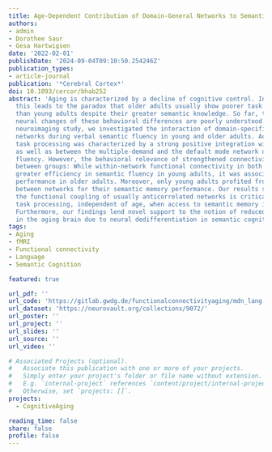 ```yaml
---
title: Age-Dependent Contribution of Domain-General Networks to Semantic Cognition
authors:
- admin
- Dorothee Saur
- Gesa Hartwigsen
date: '2022-02-01'
publishDate: '2024-09-04T09:10:50.254246Z'
publication_types:
- article-journal
publication: '*Cerebral Cortex*'
doi: 10.1093/cercor/bhab252
abstract: 'Aging is characterized by a decline of cognitive control. In semantic cognition,
  this leads to the paradox that older adults usually show poorer task performance
  than young adults despite their greater semantic knowledge. So far, the underlying
  neural changes of these behavioral differences are poorly understood. In the current
  neuroimaging study, we investigated the interaction of domain-specific and domain-general
  networks during verbal semantic fluency in young and older adults. Across age groups,
  task processing was characterized by a strong positive integration within the multiple-demand
  as well as between the multiple-demand and the default mode network during semantic
  fluency. However, the behavioral relevance of strengthened connectivity differed
  between groups: While within-network functional connectivity in both networks predicted
  greater efficiency in semantic fluency in young adults, it was associated with slower
  performance in older adults. Moreover, only young adults profited from connectivity
  between networks for their semantic memory performance. Our results suggest that
  the functional coupling of usually anticorrelated networks is critical for successful
  task processing, independent of age, when access to semantic memory is required.
  Furthermore, our findings lend novel support to the notion of reduced efficiency
  in the aging brain due to neural dedifferentiation in semantic cognition.'
tags:
- Aging
- fMRI
- Functional connectivity
- Language
- Semantic Cognition

featured: true

url_pdf: ''
url_code: 'https://gitlab.gwdg.de/functionalconnectivityaging/mdn_lang'
url_dataset: 'https://neurovault.org/collections/9072/'
url_poster: ''
url_project: ''
url_slides: ''
url_source: ''
url_video: ''

# Associated Projects (optional).
#   Associate this publication with one or more of your projects.
#   Simply enter your project's folder or file name without extension.
#   E.g. `internal-project` references `content/project/internal-project/index.md`.
#   Otherwise, set `projects: []`.
projects:
  - CognitiveAging

reading_time: false
share: false
profile: false
---
```

